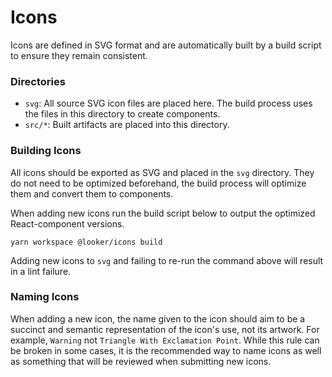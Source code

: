 # Icons

Icons are defined in SVG format and are automatically built by a build script to ensure they remain consistent.

### Directories

- `svg`: All source SVG icon files are placed here. The build process uses the files in this directory to create components.
- `src/*`: Built artifacts are placed into this directory.

### Building Icons

All icons should be exported as SVG and placed in the `svg` directory. They do not need to be optimized beforehand, the build process will optimize them and convert them to components.

When adding new icons run the build script below to output the optimized React-component versions.

`yarn workspace @looker/icons build`

Adding new icons to `svg` and failing to re-run the command above will result in a lint failure.

### Naming Icons

When adding a new icon, the name given to the icon should aim to be a succinct and semantic representation of the icon's use, not its artwork. For example, `Warning` not `Triangle With Exclamation Point`. While this rule can be broken in some cases, it is the recommended way to name icons as well as something that will be reviewed when submitting new icons.
